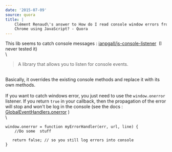 ```yaml
---
date: '2015-07-09'
source: quora
title: |
    Clément Renaud\'s answer to How do I read console window errors from
    Chrome using JavaScript? - Quora
---
```


This lib seems to catch console messages :
[ianpgall/js-console-listener](https://github.com/ianpgall/js-console-listener) 
(I never tested it)\
\

> A library that allows you to listen for console events.

\
Basically, it overrides the existing console methods and replace it with
its own methods.\
\
If you want to catch windows error, you just need to use the
`window.onerror` listener. If you return `true` in your callback, then
the propagation of the error will stop and won\'t be log in the console
(see the docs :
[GlobalEventHandlers.onerror](https://developer.mozilla.org/en-US/docs/Web/API/GlobalEventHandlers/onerror)
)\
\

    window.onerror = function myErrorHandler(err, url, line) { 
        //Do some  stuff
       
       return false; // so you still log errors into console
    }
